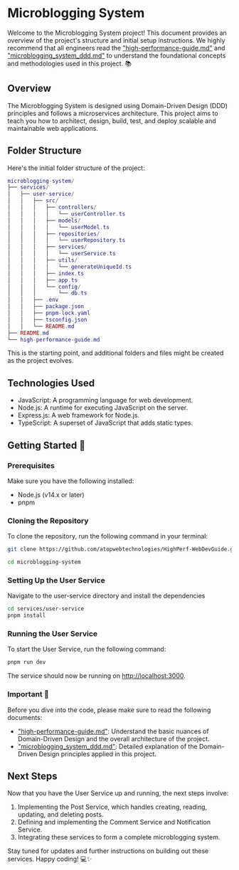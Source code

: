 # Microblogging System

Welcome to the Microblogging System project! This document provides an overview of the project's structure and initial setup instructions. We highly recommend that all engineers read the ["high-performance-guide.md"](high-performance-guide.md) and ["microblogging_system_ddd.md"](microblogging_system_ddd.md) to understand the foundational concepts and methodologies used in this project. 📚

## Overview

The Microblogging System is designed using Domain-Driven Design (DDD) principles and follows a microservices architecture. This project aims to teach you how to architect, design, build, test, and deploy scalable and maintainable web applications.

## Folder Structure

Here's the initial folder structure of the project:

```lua
microblogging-system/
├── services/
│   ├── user-service/
│   │   ├── src/
│   │   │   ├── controllers/
│   │   │   │   └── userController.ts
│   │   │   ├── models/
│   │   │   │   └── userModel.ts
│   │   │   ├── repositories/
│   │   │   │   └── userRepository.ts
│   │   │   ├── services/
│   │   │   │   └── userService.ts
│   │   │   ├── utils/
│   │   │   │   └── generateUniqueId.ts
│   │   │   ├── index.ts
│   │   │   ├── app.ts
│   │   │   └── config/
│   │   │       └── db.ts
│   │   ├── .env
│   │   ├── package.json
│   │   ├── pnpm-lock.yaml
│   │   ├── tsconfig.json
│   │   └── README.md
├── README.md
└── high-performance-guide.md

```

This is the starting point, and additional folders and files might be created as the project evolves.

## Technologies Used

- JavaScript: A programming language for web development.
- Node.js: A runtime for executing JavaScript on the server.
- Express.js: A web framework for Node.js.
- TypeScript: A superset of JavaScript that adds static types.

## Getting Started 🚀

### Prerequisites

Make sure you have the following installed:

- Node.js (v14.x or later)
- pnpm

### Cloning the Repository

To clone the repository, run the following command in your terminal:

```sh
git clone https://github.com/atopwebtechnologies/HighPerf-WebDevGuide.git
```

```sh
cd microblogging-system
```

### Setting Up the User Service
Navigate to the user-service directory and install the dependencies

```sh
cd services/user-service
pnpm install

```

### Running the User Service
To start the User Service, run the following command:

```sh
pnpm run dev

```

The service should now be running on [http://localhost:3000](http://localhost:3000).

### Important 📌

Before you dive into the code, please make sure to read the following documents:

- ["high-performance-guide.md"](high-performance-guide.md): Understand the basic nuances of Domain-Driven Design and the overall architecture of the project.
- ["microblogging_system_ddd.md"](microblogging_system_ddd.md): Detailed explanation of the Domain-Driven Design principles applied in this project.

## Next Steps

Now that you have the User Service up and running, the next steps involve:

1. Implementing the Post Service, which handles creating, reading, updating, and deleting posts.
2. Defining and implementing the Comment Service and Notification Service.
3. Integrating these services to form a complete microblogging system.

Stay tuned for updates and further instructions on building out these services. Happy coding! 💻✨





